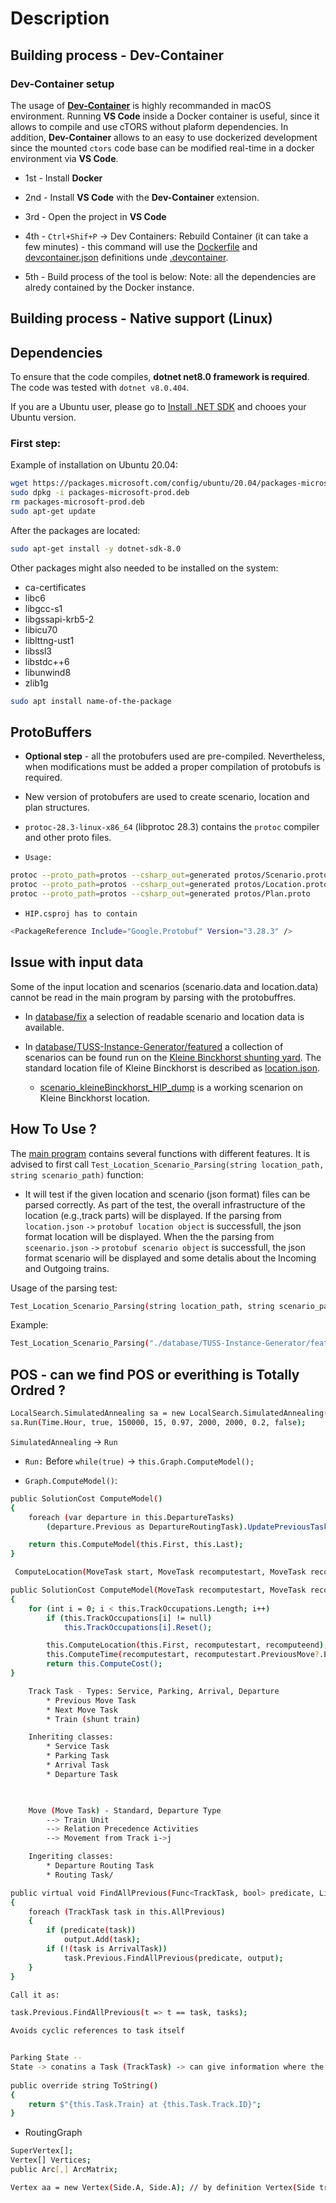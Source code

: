 # Description 

## Building process - Dev-Container
### Dev-Container setup
The usage of **[Dev-Container](https://code.visualstudio.com/docs/devcontainers/tutorial)** is highly recommanded in macOS environment. Running **VS Code** inside a Docker container is useful, since it allows to compile and use cTORS without plaform dependencies. In addition, **Dev-Container** allows to an easy to use dockerized development since the mounted `ctors` code base can be modified real-time in a docker environment via **VS Code**.

* 1st - Install **Docker**

* 2nd - Install **VS Code** with the **Dev-Container** extension. 

* 3rd - Open the project in **VS Code**

* 4th - `Ctrl+Shif+P` → Dev Containers: Rebuild Container (it can take a few minutes) - this command will use the [Dockerfile](.devcontainer/Dockerfile) and [devcontainer.json](.devcontainer/devcontainer.json) definitions unde [.devcontainer](.devcontainer).

* 5th - Build process of the tool is below: 
Note: all the dependencies are alredy contained by the Docker instance.

## Building process - Native support (Linux)
## Dependencies

To ensure that the code compiles, **dotnet net8.0 framework is required**. The code was tested with `dotnet v8.0.404`.

If you are a Ubuntu user, please go to [Install .NET SDK]("https://learn.microsoft.com/en-us/dotnet/core/install/linux-ubuntu-install?pivots=os-linux-ubuntu-2204&tabs=dotnet9") and chooes your Ubuntu version.


### First step:
Example of installation on Ubuntu 20.04:

```bash
wget https://packages.microsoft.com/config/ubuntu/20.04/packages-microsoft-prod.deb -O packages-microsoft-prod.deb
sudo dpkg -i packages-microsoft-prod.deb
rm packages-microsoft-prod.deb
sudo apt-get update
```
After the packages are located:

```bash
sudo apt-get install -y dotnet-sdk-8.0
```


Other packages might also needed to be installed on the system:
* ca-certificates
* libc6
* libgcc-s1
* libgssapi-krb5-2
* libicu70
* liblttng-ust1
* libssl3
* libstdc++6
* libunwind8
* zlib1g


```bash
sudo apt install name-of-the-package
```

## ProtoBuffers

* **Optional step** - all the protobufers used are pre-compiled. Nevertheless, when modifications must be added a proper compilation of protobufs is required.
* New version of protobufers are used to create scenario, location and plan structures. 
* `protoc-28.3-linux-x86_64` (libprotoc 28.3) contains the `protoc` compiler and other proto files.

* `Usage:`

```bash
protoc --proto_path=protos --csharp_out=generated protos/Scenario.proto
protoc --proto_path=protos --csharp_out=generated protos/Location.proto
protoc --proto_path=protos --csharp_out=generated protos/Plan.proto
``` 

* `HIP.csproj has to contain`
```bash
<PackageReference Include="Google.Protobuf" Version="3.28.3" />
```


## Issue with input data

Some of the input location and scenarios (scenario.data and location.data) cannot be read in the main program by parsing with the protobuffres. 

* In [database/fix](database/fix) a selection of readable scenario and location data is available.

* In [database/TUSS-Instance-Generator/featured](database/TUSS-Instance-Generator/featured) a collection of scenarios can be found run on the [Kleine Binckhorst shunting yard](Kleine_Binckhorst.png). The standard location file of Kleine Binckhorst is described as [location.json](database/TUSS-Instance-Generator/featured/location_kleineBinckhorst_HIP_dump.json).

    * [scenario_kleineBinckhorst_HIP_dump](database/TUSS-Instance-Generator/featured/scenario_kleineBinckhorst_HIP_dump.json) is a working scenarion on Kleine Binckhorst location.


## How To Use ?

The [main program](Program.cs) contains several functions with different features. It is advised to first call `Test_Location_Scenario_Parsing(string location_path, string scenario_path)` function:

* It will test if the given location and scenario (json format) files can be parsed correctly. As part of the test, the overall infrastructure of the location (e.g.,track parts) will be displayed. If the parsing from `location.json` `->` `protobuf location object` is successfull, the json format location will be displayed. When the the parsing from `sceenario.json` `->` `protobuf scenario object` is successfull, the json format scenario will be displayed and some detalis about the Incoming and Outgoing trains.


Usage of the parsing test:
```bash
Test_Location_Scenario_Parsing(string location_path, string scenario_path)
```
Example: 

```bash
Test_Location_Scenario_Parsing("./database/TUSS-Instance-Generator/featured/location_kleineBinckhorst_HIP_dump.json", "./database/TUSS-Instance-Generator/featured scenario_kleineBinckhorst_HIP_dump.json");

```


## POS - can we find POS or everithing is Totally Ordred ?

```bash
LocalSearch.SimulatedAnnealing sa = new LocalSearch.SimulatedAnnealing(random, ts,Graph);
sa.Run(Time.Hour, true, 150000, 15, 0.97, 2000, 2000, 0.2, false);
```
`SimulatedAnnealing` -> `Run`

* `Run:`
Before `while(true)` -> `this.Graph.ComputeModel();`

* `Graph.ComputeModel()`: 

```bash
public SolutionCost ComputeModel()
{
    foreach (var departure in this.DepartureTasks)
        (departure.Previous as DepartureRoutingTask).UpdatePreviousTaskOrder();

    return this.ComputeModel(this.First, this.Last);
}
```

```bash
 ComputeLocation(MoveTask start, MoveTask recomputestart, MoveTask recomputeend)
```


```bash
public SolutionCost ComputeModel(MoveTask recomputestart, MoveTask recomputeend)
{
    for (int i = 0; i < this.TrackOccupations.Length; i++)
        if (this.TrackOccupations[i] != null)
            this.TrackOccupations[i].Reset();

        this.ComputeLocation(this.First, recomputestart, recomputeend);
        this.ComputeTime(recomputestart, recomputestart.PreviousMove?.End ?? 0);
        return this.ComputeCost();
}
```


```bash
    Track Task - Types: Service, Parking, Arrival, Departure
        * Previous Move Task
        * Next Move Task
        * Train (shunt train)

    Inheriting classes:
        * Service Task
        * Parking Task
        * Arrival Task
        * Departure Task

       

    Move (Move Task) - Standard, Departure Type
        --> Train Unit
        --> Relation Precedence Activities 
        --> Movement from Track i->j

    Ingeriting classes:
        * Departure Routing Task
        * Routing Task/     
```    

```bash
public virtual void FindAllPrevious(Func<TrackTask, bool> predicate, List<TrackTask> output)
{
    foreach (TrackTask task in this.AllPrevious)
    {
        if (predicate(task))
            output.Add(task);
        if (!(task is ArrivalTask))
            task.Previous.FindAllPrevious(predicate, output);
    }
}

Call it as:

task.Previous.FindAllPrevious(t => t == task, tasks);

Avoids cyclic references to task itself

```



```bash

Parking State --
State -> conatins a Task (TrackTask) -> can give information where the given train is situating
  
public override string ToString()
{
    return $"{this.Task.Train} at {this.Task.Track.ID}";
}
```

* RoutingGraph

```bash
SuperVertex[];
Vertex[] Vertices;
public Arc[,] ArcMatrix;
```

```bash
Vertex aa = new Vertex(Side.A, Side.A); // by definition Vertex(Side trackside, Side arrivalside)
```